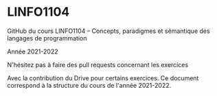 # LINFO1104
 GitHub du cours LINFO1104 – Concepts, paradigmes et sémantique des langages de programmation
 
 
Année 2021-2022

N'hésitez pas à faire des pull requests concernant les exercices

Avec la contribution du Drive pour certains exercices. Ce document correspond à la structure du cours de l'année 2021-2022.

